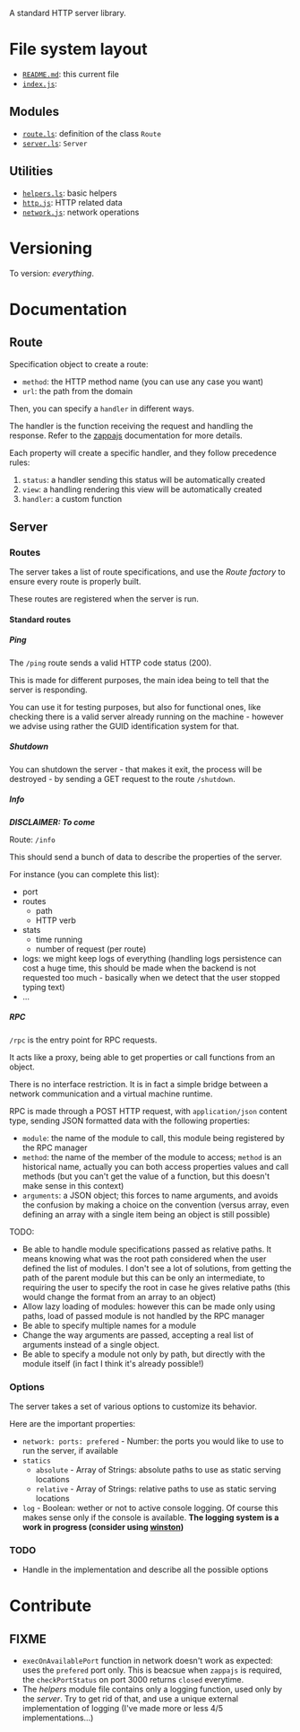 A standard HTTP server library.

# File system layout

* [`README.md`](./README.md): this current file
* [`index.js`](./index.js):

## Modules

* [`route.ls`](./route.ls): definition of the class `Route`
* [`server.ls`](./server.ls): `Server`

## Utilities

* [`helpers.ls`](./helpers.ls): basic helpers
* [`http.js`](./http.js): HTTP related data
* [`network.js`](./network.js): network operations

# Versioning

To version: _everything_.

# Documentation

## Route

Specification object to create a route:

* `method`: the HTTP method name (you can use any case you want)
* `url`: the path from the domain

Then, you can specify a `handler` in different ways.

The handler is the function receiving the request and handling the response. Refer to the [zappajs](http://zappajs.github.io/zappajs/) documentation for more details.

Each property will create a specific handler, and they follow precedence rules:

1. `status`: a handler sending this status will be automatically created
1. `view`: a  handling rendering this view will be automatically created
1. `handler`: a custom function

## Server

### Routes

The server takes a list of route specifications, and use the _Route factory_ to ensure every route is properly built.

These routes are registered when the server is run.

#### Standard routes

##### Ping

The `/ping` route sends a valid HTTP code status (200).

This is made for different purposes, the main idea being to tell that the server is responding.

You can use it for testing purposes, but also for functional ones, like checking there is a valid server already running on the machine - however we advise using rather the GUID identification system for that.

##### Shutdown

You can shutdown the server - that makes it exit, the process will be destroyed -  by sending a GET request to the route `/shutdown`.

##### Info

___DISCLAIMER: To come___

Route: `/info`

This should send a bunch of data to describe the properties of the server.

For instance (you can complete this list):

* port
* routes
	* path
	* HTTP verb
* stats
	* time running
	* number of request (per route)
* logs: we might keep logs of everything (handling logs persistence can cost a huge time, this should be made when the backend is not requested too much - basically when we detect that the user stopped typing text)
* ...

##### RPC

`/rpc` is the entry point for RPC requests.

It acts like a proxy, being able to get properties or call functions from an object.

There is no interface restriction. It is in fact a simple bridge between a network communication and a virtual machine runtime.

RPC is made through a POST HTTP request, with `application/json` content type, sending JSON formatted data with the following properties:

* `module`: the name of the module to call, this module being registered by the RPC manager
* `method`: the name of the member of the module to access; `method` is an historical name, actually you can both access properties values and call methods (but you can't get the value of a function, but this doesn't make sense in this context)
* `arguments`: a JSON object; this forces to name arguments, and avoids the confusion by making a choice on the convention (versus array, even defining an array with a single item being an object is still possible)

TODO:

* Be able to handle module specifications passed as relative paths. It means knowing what was the root path considered when the user defined the list of modules. I don't see a lot of solutions, from getting the path of the parent module but this can be only an intermediate, to requiring the user to specify the root in case he gives relative paths (this would change the format from an array to an object)
* Allow lazy loading of modules: however this can be made only using paths, load of passed module is not handled by the RPC manager
* Be able to specify multiple names for a module
* Change the way arguments are passed, accepting a real list of arguments instead of a single object.
* Be able to specify a module not only by path, but directly with the module itself (in fact I think it's already possible!)

### Options

The server takes a set of various options to customize its behavior.

Here are the important properties:

* `network: ports: prefered` - Number: the ports you would like to use to run the server, if available
* `statics`
	* `absolute` - Array of Strings: absolute paths to use as static serving locations
	* `relative` - Array of Strings: relative paths to use as static serving locations
* `log` - Boolean: wether or not to active console logging. Of course this makes sense only if the console is available. __The logging system is a work in progress (consider using [winston](https://github.com/flatiron/winston))__

### TODO

* Handle in the implementation and describe all the possible options

# Contribute

## FIXME

* `execOnAvailablePort` function in network doesn't work as expected: uses the `prefered` port only. This is beacsue when `zappajs` is required, the `checkPortStatus` on port 3000 returns `closed` everytime.
* The _helpers_ module file contains only a logging function, used only by the _server_. Try to get rid of that, and use a unique external implementation of logging (I've made more or less 4/5 implementations...)
